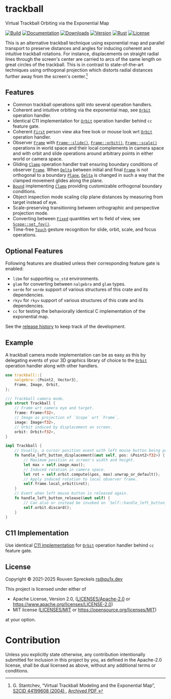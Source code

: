 # trackball

Virtual Trackball Orbiting via the Exponential Map

[![Build][]](https://github.com/qu1x/trackball/actions/workflows/build.yml)
[![Documentation][]](https://docs.rs/trackball)
[![Downloads][]](https://crates.io/crates/trackball)
[![Version][]](https://crates.io/crates/trackball)
[![Rust][]](https://www.rust-lang.org)
[![License][]](https://opensource.org/licenses)

[Build]: https://github.com/qu1x/trackball/actions/workflows/build.yml/badge.svg
[Documentation]: https://docs.rs/trackball/badge.svg
[Downloads]: https://img.shields.io/crates/d/trackball.svg
[Version]: https://img.shields.io/crates/v/trackball.svg
[Rust]: https://img.shields.io/badge/rust-v1.85.0-brightgreen.svg
[License]: https://img.shields.io/badge/License-MIT%20OR%20Apache--2.0-blue.svg

This is an alternative trackball technique using exponential map and parallel transport to
preserve distances and angles for inducing coherent and intuitive trackball rotations. For
instance, displacements on straight radial lines through the screen's center are carried to arcs
of the same length on great circles of the trackball. This is in contrast to state-of-the-art
techniques using orthogonal projection which distorts radial distances further away from the
screen's center.[^1]

[^1]: G. Stantchev, “Virtual Trackball Modeling and the Exponential Map”, [S2CID 44199608 (2004)
](https://api.semanticscholar.org/CorpusID:44199608), [Archived PDF
](https://web.archive.org/web/2/http://www.math.umd.edu:80/~gogo/Papers/trackballExp.pdf)

## Features

  * Common trackball operations split into several operation handlers.
  * Coherent and intuitive orbiting via the exponential map, see [`Orbit`] operation handler.
  * Identical C11 implementation for [`Orbit`] operation handler behind `cc` feature gate.
  * Coherent [`First`] person view aka free look or mouse look wrt [`Orbit`] operation handler.
  * Observer [`Frame`] with [`Frame::slide()`], [`Frame::orbit()`], [`Frame::scale()`]
    operations in world space and their local complements in camera space and with orbit and
    slide operations around arbitrary points in either world or camera space.
  * Gliding [`Clamp`] operation handler trait ensuring boundary conditions of observer
    [`Frame`]. When [`Delta`] between initial and final [`Frame`] is not orthogonal to a
    boundary [`Plane`], [`Delta`] is changed in such a way that the clamped movement glides
    along the plane.
  * [`Bound`] implementing [`Clamp`] providing customizable orthogonal boundary conditions.
  * Object inspection mode scaling clip plane distances by measuring from target instead of eye.
  * Scale-preserving transitioning between orthographic and perspective projection mode.
  * Converting between [`Fixed`] quantities wrt to field of view, see [`Scope::set_fov()`].
  * Time-free [`Touch`] gesture recognition for slide, orbit, scale, and focus operations.

[`Frame::slide()`]: https://docs.rs/trackball/latest/trackball/struct.Frame.html#method.slide
[`Frame::orbit()`]: https://docs.rs/trackball/latest/trackball/struct.Frame.html#method.orbit
[`Frame::scale()`]: https://docs.rs/trackball/latest/trackball/struct.Frame.html#method.scale

[`First`]: https://docs.rs/trackball/latest/trackball/struct.First.html
[`Frame`]: https://docs.rs/trackball/latest/trackball/struct.Frame.html
[`Clamp`]: https://docs.rs/trackball/latest/trackball/struct.Clamp.html
[`Delta`]: https://docs.rs/trackball/latest/trackball/struct.Delta.html
[`Bound`]: https://docs.rs/trackball/latest/trackball/struct.Bound.html
[`Plane`]: https://docs.rs/trackball/latest/trackball/struct.Plane.html
[`Scope`]: https://docs.rs/trackball/latest/trackball/struct.Scope.html
[`Touch`]: https://docs.rs/trackball/latest/trackball/struct.Touch.html

[`Fixed`]: https://docs.rs/trackball/latest/trackball/enum.Fixed.html
[`Scope::set_fov()`]: https://docs.rs/trackball/latest/trackball/struct.Scope.html#method.set_fov

## Optional Features

Following features are disabled unless their corresponding feature gate is enabled:

  * `libm` for supporting `no_std` environments.
  * `glam` for converting between `nalgebra` and `glam` types.
  * `serde` for `serde` support of various structures of this crate and its dependencies.
  * `rkyv` for `rkyv` support of various structures of this crate and its dependencies.
  * `cc` for testing the behaviorally identical C implementation of the exponential map.

See the [release history](RELEASES.md) to keep track of the development.

## Example

A trackball camera mode implementation can be as easy as this by delegating events of your 3D
graphics library of choice to the [`Orbit`] operation handler along with other handlers.

```rust
use trackball::{
	nalgebra::{Point2, Vector3},
	Frame, Image, Orbit,
};

/// Trackball camera mode.
pub struct Trackball {
	// Frame wrt camera eye and target.
	frame: Frame<f32>,
	// Image as projection of `Scope` wrt `Frame`.
	image: Image<f32>,
	// Orbit induced by displacement on screen.
	orbit: Orbit<f32>,
}

impl Trackball {
	// Usually, a cursor position event with left mouse button being pressed.
	fn handle_left_button_displacement(&mut self, pos: &Point2<f32>) {
		// Maximum position as screen's width and height.
		let max = self.image.max();
		// Induced rotation in camera space.
		let rot = self.orbit.compute(&pos, max).unwrap_or_default();
		// Apply induced rotation to local observer frame.
		self.frame.local_orbit(&rot);
	}
	// Event when left mouse button is released again.
	fn handle_left_button_release(&mut self) {
		// Can also or instead be invoked on `Self::handle_left_button_press()`.
		self.orbit.discard();
	}
}
```

## C11 Implementation

Use identical [C11 implementation](c11) for [`Orbit`] operation handler behind `cc` feature gate.

[`Orbit`]: https://docs.rs/trackball/latest/trackball/struct.Orbit.html

## License

Copyright © 2021-2025 Rouven Spreckels <rs@qu1x.dev>

This project is licensed under either of

 * Apache License, Version 2.0, ([LICENSES/Apache-2.0](LICENSES/Apache-2.0) or
   https://www.apache.org/licenses/LICENSE-2.0)
 * MIT license ([LICENSES/MIT](LICENSES/MIT) or https://opensource.org/licenses/MIT)

at your option.

# Contribution

Unless you explicitly state otherwise, any contribution intentionally submitted for inclusion in
this project by you, as defined in the Apache-2.0 license, shall be dual licensed as above, without
any additional terms or conditions.
